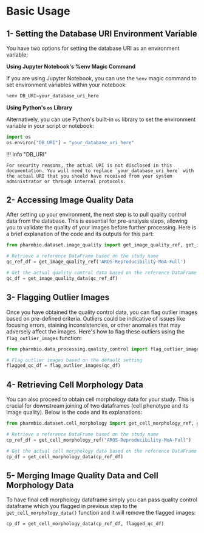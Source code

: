 # Basic Usage

## 1- Setting the Database URI Environment Variable

You have two options for setting the database URI as an environment variable:

**Using Jupyter Notebook's %env Magic Command**

If you are using Jupyter Notebook, you can use the `%env` magic command to set environment variables within your notebook:

```python
%env DB_URI=your_database_uri_here
```

**Using Python's `os` Library**

Alternatively, you can use Python's built-in `os` library to set the environment variable in your script or notebook:

```python
import os
os.environ["DB_URI"] = "your_database_uri_here"
```

!!! Info "DB_URI"

    For security reasons, the actual URI is not disclosed in this documentation. You will need to replace `your_database_uri_here` with the actual URI that you should have received from your system administrator or through internal protocols.

## 2- Accessing Image Quality Data

After setting up your environment, the next step is to pull quality control data from the database. This is essential for pre-analysis steps, allowing you to validate the quality of your images before further processing. Here is a brief explanation of the code and its outputs for this part:

```python
from pharmbio.dataset.image_quality import get_image_quality_ref, get_image_quality_data

# Retrieve a reference DataFrame based on the study name
qc_ref_df = get_image_quality_ref('AROS-Reproducibility-MoA-Full')

# Get the actual quality control data based on the reference DataFrame
qc_df = get_image_quality_data(qc_ref_df)
```

## 3- Flagging Outlier Images

Once you have obtained the quality control data, you can flag outlier images based on pre-defined criteria. Outliers could be indicative of issues like focusing errors, staining inconsistencies, or other anomalies that may adversely affect the images. Here's how to flag these outliers using the `flag_outlier_images` function:

```python
from pharmbio.data_processing.quality_control import flag_outlier_images

# Flag outlier images based on the default setting
flagged_qc_df = flag_outlier_images(qc_df)
```

## 4- Retrieving Cell Morphology Data

You can also proceed to obtain cell morphology data for your study. This is crucial for downstream joining of two dataframes (cell phenotype and its image quality). Below is the code and its explanations:

```python
from pharmbio.dataset.cell_morphology import get_cell_morphology_ref, get_cell_morphology_data

# Retrieve a reference DataFrame based on the study name
cp_ref_df = get_cell_morphology_ref("AROS-Reproducibility-MoA-Full")

# Get the actual cell morphology data based on the reference DataFrame
cp_df = get_cell_morphology_data(cp_ref_df)
```

## 5- Merging Image Quality Data and Cell Morphology Data

To have final cell morphology dataframe simply you can pass quality control dataframe which you flagged in previous step to the `get_cell_morphology_data()` function and it will remove the flagged images:

```
cp_df = get_cell_morphology_data(cp_ref_df, flagged_qc_df)
```